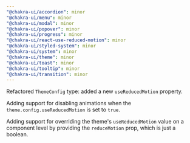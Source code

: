 ```yaml
---
"@chakra-ui/accordion": minor
"@chakra-ui/menu": minor
"@chakra-ui/modal": minor
"@chakra-ui/popover": minor
"@chakra-ui/progress": minor
"@chakra-ui/react-use-reduced-motion": minor
"@chakra-ui/styled-system": minor
"@chakra-ui/system": minor
"@chakra-ui/theme": minor
"@chakra-ui/toast": minor
"@chakra-ui/tooltip": minor
"@chakra-ui/transition": minor
---
```


Refactored `ThemeConfig` type: added a new `useReducedMotion` property.

Adding support for disabling animations when the `theme.config.useReducedMotion`
is set to `true`.

Adding support for overriding the theme's `useReducedMotion` value on a
component level by providing the `reduceMotion` prop, which is just a boolean.
